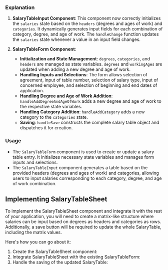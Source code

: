 ### Explanation

1. **SalaryTableInput Component**: This component now correctly initializes the `salaries` state based on the `headers` (degrees and ages of work) and `categories`. It dynamically generates input fields for each combination of category, degree, and age of work. The `handleChange` function updates the `salaries` state whenever a value in an input field changes.

2. **SalaryTableForm Component**:
   - **Initialization and State Management**: `degrees`, `categories`, and `headers` are managed as state variables. `degrees` and `workingAges` are updated when adding a new degree and age of work.
   - **Handling Inputs and Selections**: The form allows selection of agreement, input of table number, selection of salary type, input of concerned employee, and selection of beginning and end dates of application.
   - **Handling Degree and Age of Work Addition**: `handleAddDegreeAndAgeOfWork` adds a new degree and age of work to the respective state variables.
   - **Handling Category Addition**: `handleAddCategory` adds a new category to the `categories` state.
   - **Saving**: `handleSave` constructs the complete salary table object and dispatches it for creation.

### Usage

- The `SalaryTableForm` component is used to create or update a salary table entry. It initializes necessary state variables and manages form inputs and selections.
- The `SalaryTableInput` component generates a table based on the provided headers (degrees and ages of work) and categories, allowing users to input salaries corresponding to each category, degree, and age of work combination.

## Implementing SalaryTableSheet

To implement the SalaryTableSheet component and integrate it with the rest of your application, you will need to create a matrix-like structure where salaries can be input based on degrees as headers and categories as rows. Additionally, a save button will be required to update the whole SalaryTable, including the matrix values.

Here's how you can go about it:

1. Create the SalaryTableSheet component:
2. Integrate SalaryTableSheet with the existing SalaryTableForm:
3. Handle the saving of the updated SalaryTable:
